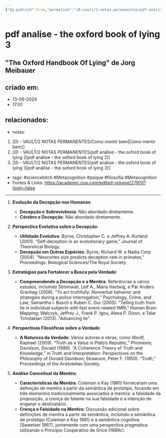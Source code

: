 ```yaml
---
{"dg-publish":true,"permalink":"/0-vault/2-notas-permanentes/pdf-analise-the-oxford-book-of-lying-3/","tags":["sciencebitch","Metacognition","psique","filosofia"],"dgHomeLink":true,"dgShowLocalGraph":true,"dgShowFileTree":true,"dgEnableSearch":true}
---
```


# pdf analise - the oxford book of lying 3
## "The Oxford Handbook Of Lying" de Jorg Meibauer 
## criado em: 
- 13-06-2024
- 17:01
## relacionados:
- notas:
1. [[0 - VAULT/2 NOTAS PERMANENTES/Como mentir bem\|Como mentir bem]]
2. [[0 - VAULT/2 NOTAS PERMANENTES/pdf análise - the oxford book of lying 2\|pdf análise - the oxford book of lying 2]]
3. [[0 - VAULT/2 NOTAS PERMANENTES/pdf análise - the oxford book of lying 3\|pdf análise - the oxford book of lying 3]]
- tags: #sciencebitch #Metacognition #psique #filosofia #Metacognition 
- Fontes & Links: https://academic.oup.com/edited-volume/27970?login=false

---
1. **Evolução da Decepção nos Humanos**:
   - **Decepção e Sobrevivência**: Não abordado diretamente.
   - **Cérebro e Decepção**: Não abordado diretamente.

2. **Perspectiva Evolutiva sobre a Decepção**:
   - **Utilidade Evolutiva**: Byrne, Christopher C. e Jeffrey A. Kurland (2001). “Self-deception in an evolutionary game,” Journal of Theoretical Biology.
   - **Decepção em Outras Espécies**: Byrne, Richard W. e Nadia Corp (2004). “Neocortex size predicts deception rate in primates,” Proceedings. Biological Sciences/The Royal Society.

3. **Estratégias para Fortalecer a Busca pela Verdade**:
   - **Compreendendo a Decepção e a Mentira**: Referências a vários estudos, incluindo Strömwall, Leif A., Maria Hartwig, e Pär Anders Granhag (2006). "To act truthfully: Nonverbal behavior and strategies during a police interrogation," Psychology, Crime, and Law; Samantha I. Busch e Ruben C. Gur (2005). "Telling truth from lie in individual subjects with fast event-related fMRI," Human Brain Mapping; Walczyk, Jeffrey J., Frank P. Igou, Alexa P. Dixon, e Talar Tcholakian (2013). "Advancing lie".

4. **Perspectivas Filosóficas sobre a Verdade**:
   - **A Natureza da Verdade**: Vários autores e obras, como Woolf, Raphael (2009). “Truth as a Value in Plato’s Republic,” Phronesis; Davidson, Donald (1989). “A Coherence Theory of Truth and Knowledge,” in Truth and Interpretation: Perspectives on the Philosophy of Donald Davidson; Strawson, Peter F. (1950). “Truth,” Proceedings of the Aristotelian Society.

5. **Análise Conceitual da Mentira**:
   - **Características da Mentira**: Coleman e Kay (1981) forneceram uma definição de mentira a partir da semântica de protótipo, focando em três elementos tradicionalmente associados à mentira: a falsidade da proposição, a crença do falante na sua falsidade e a intenção de enganar o destinatário.
   - **Crença e Falsidade na Mentira**: Discussão adicional sobre definições de mentira a partir da semântica, incluindo a semântica de protótipo (Coleman e Kay 1981) e a semântica cognitiva (Sweetser 1987), juntamente com uma perspectiva pragmática utilizando o Princípio Cooperativo de Grice (1989c).